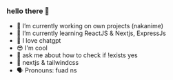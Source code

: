 ### hello there 👋

- 🔭 I’m currently working on own projects (nakanime)
- 🌱 I’m currently learning ReactJS & Nextjs, ExpressJs
- 🙌 I love chatgpt
- 😎 I'm cool 
- 💬 ask me about how to check if !exists yes
- 💯 nextjs & tailwindcss
- 🗣 Pronouns: fuad ns
<!--
**fsholehan/fsholehan** is a ✨ _special_ ✨ repository because its `README.md` (this file) appears on your GitHub profile.

Here are some ideas to get you started:

- 🔭 I’m currently working on own projects
- 🌱 I’m currently learning ReactJS
- 👯 I’m looking to collaborate on ...
- 🤔 I’m looking for help with ...
- 💬 Ask me about ...
- 📫 How to reach me: ...
- 😄 Pronouns: ...
- ⚡ Fun fact: ...
-->
